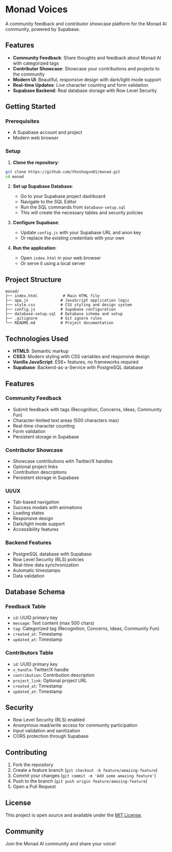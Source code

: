 # Monad Voices

A community feedback and contributor showcase platform for the Monad AI community, powered by Supabase.

## Features

- **Community Feedback**: Share thoughts and feedback about Monad AI with categorized tags
- **Contributor Showcase**: Showcase your contributions and projects to the community
- **Modern UI**: Beautiful, responsive design with dark/light mode support
- **Real-time Updates**: Live character counting and form validation
- **Supabase Backend**: Real database storage with Row Level Security

## Getting Started

### Prerequisites
- A Supabase account and project
- Modern web browser

### Setup

1. **Clone the repository**:
```bash
git clone https://github.com/thxshogun01/monad.git
cd monad
```

2. **Set up Supabase Database**:
   - Go to your Supabase project dashboard
   - Navigate to the SQL Editor
   - Run the SQL commands from `database-setup.sql`
   - This will create the necessary tables and security policies

3. **Configure Supabase**:
   - Update `config.js` with your Supabase URL and anon key
   - Or replace the existing credentials with your own

4. **Run the application**:
   - Open `index.html` in your web browser
   - Or serve it using a local server

## Project Structure

```
monad/
├── index.html           # Main HTML file
├── app.js              # JavaScript application logic
├── style.css           # CSS styling and design system
├── config.js           # Supabase configuration
├── database-setup.sql  # Database schema and setup
├── .gitignore          # Git ignore rules
└── README.md           # Project documentation
```

## Technologies Used

- **HTML5**: Semantic markup
- **CSS3**: Modern styling with CSS variables and responsive design
- **Vanilla JavaScript**: ES6+ features, no frameworks required
- **Supabase**: Backend-as-a-Service with PostgreSQL database

## Features

### Community Feedback
- Submit feedback with tags (Recognition, Concerns, Ideas, Community Fun)
- Character-limited text areas (500 characters max)
- Real-time character counting
- Form validation
- Persistent storage in Supabase

### Contributor Showcase
- Showcase contributions with Twitter/X handles
- Optional project links
- Contribution descriptions
- Persistent storage in Supabase

### UI/UX
- Tab-based navigation
- Success modals with animations
- Loading states
- Responsive design
- Dark/light mode support
- Accessibility features

### Backend Features
- PostgreSQL database with Supabase
- Row Level Security (RLS) policies
- Real-time data synchronization
- Automatic timestamps
- Data validation

## Database Schema

### Feedback Table
- `id`: UUID primary key
- `message`: Text content (max 500 chars)
- `tag`: Categorized tag (Recognition, Concerns, Ideas, Community Fun)
- `created_at`: Timestamp
- `updated_at`: Timestamp

### Contributors Table
- `id`: UUID primary key
- `x_handle`: Twitter/X handle
- `contribution`: Contribution description
- `project_link`: Optional project URL
- `created_at`: Timestamp
- `updated_at`: Timestamp

## Security

- Row Level Security (RLS) enabled
- Anonymous read/write access for community participation
- Input validation and sanitization
- CORS protection through Supabase

## Contributing

1. Fork the repository
2. Create a feature branch (`git checkout -b feature/amazing-feature`)
3. Commit your changes (`git commit -m 'Add some amazing feature'`)
4. Push to the branch (`git push origin feature/amazing-feature`)
5. Open a Pull Request

## License

This project is open source and available under the [MIT License](LICENSE).

## Community

Join the Monad AI community and share your voice!
